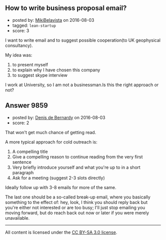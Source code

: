 ## How to write business proposal email?

- posted by: [MikiBelavista](https://stackexchange.com/users/2385436/mikibelavista) on 2016-08-03
- tagged: `lean-startup`
- score: 3

<p>I want to write email and to suggest possible cooperation(to UK geophysical consultancy).</p>

<p>My idea was:</p>

<ol>
<li>to present myself</li>
<li>to explain why I have chosen this company</li>
<li>to suggest skype interview</li>
</ol>

<p>I work at University, so I am not a businessman.Is this the right approach or not?</p>



## Answer 9859

- posted by: [Denis de Bernardy](https://stackexchange.com/users/182468/denis-de-bernardy) on 2016-08-03
- score: 2

<p>That won't get much chance of getting read.</p>

<p>A more typical approach for cold outreach is:</p>

<ol>
<li>A compelling title</li>
<li>Give a compelling reason to continue reading from the very first sentence</li>
<li>Very briefly introduce yourself and what you're up to in a short paragraph</li>
<li>Ask for a meeting (suggest 2-3 slots directly)</li>
</ol>

<p>Ideally follow up with 3-8 emails for more of the same.</p>

<p>The last one should be a so-called break-up email, where you basically something to the effect of: hey, look, I think you should reply back but you're either not interested or are too busy; I'll just stop emailing you moving forward, but do reach back out now or later if you were merely unavailable.</p>




---

All content is licensed under the [CC BY-SA 3.0 license](https://creativecommons.org/licenses/by-sa/3.0/).
